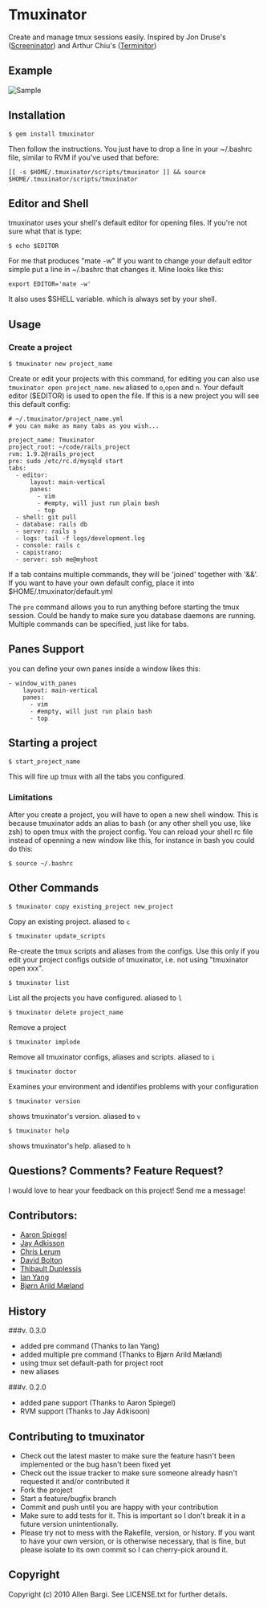 # Tmuxinator

Create and manage tmux sessions easily. Inspired by Jon Druse's ([Screeninator](https://github.com/jondruse/screeninator)) and Arthur Chiu's ([Terminitor](http://github.com/achiu/terminitor))

## Example

![Sample](http://f.cl.ly/items/3e3I1l1t3D2U472n1h0h/Screen%20shot%202010-12-10%20at%2010.59.17%20PM.png)


## Installation

    $ gem install tmuxinator

Then follow the instructions.  You just have to drop a line in your ~/.bashrc file, similar to RVM if you've used that before:

    [[ -s $HOME/.tmuxinator/scripts/tmuxinator ]] && source $HOME/.tmuxinator/scripts/tmuxinator

## Editor and Shell

tmuxinator uses your shell's default editor for opening files.  If you're not sure what that is type:

    $ echo $EDITOR

For me that produces "mate -w"
If you want to change your default editor simple put a line in ~/.bashrc that changes it. Mine looks like this:

    export EDITOR='mate -w'

It also uses $SHELL variable. which is always set by your shell.

## Usage


### Create a project ###

    $ tmuxinator new project_name

Create or edit your projects with this command, for editing you can also use `tmuxinator open project_name`. `new` aliased to `o`,`open` and `n`. Your default editor ($EDITOR) is used to open the file. If this is a new project you will see this default config:

    # ~/.tmuxinator/project_name.yml
    # you can make as many tabs as you wish...

    project_name: Tmuxinator
    project_root: ~/code/rails_project
    rvm: 1.9.2@rails_project
    pre: sudo /etc/rc.d/mysqld start
    tabs:
      - editor:
          layout: main-vertical
          panes:
            - vim
            - #empty, will just run plain bash
            - top
      - shell: git pull
      - database: rails db
      - server: rails s
      - logs: tail -f logs/development.log
      - console: rails c
      - capistrano:
      - server: ssh me@myhost


If a tab contains multiple commands, they will be 'joined' together with '&&'.
If you want to have your own default config, place it into $HOME/.tmuxinator/default.yml

The `pre` command allows you to run anything before starting the tmux session. Could be handy to make sure you database daemons are running. Multiple commands can be specified, just like for tabs.

## Panes Support
you can define your own panes inside a window likes this:

    - window_with_panes
        layout: main-vertical
        panes:
          - vim
          - #empty, will just run plain bash
          - top


## Starting a project

    $ start_project_name

This will fire up tmux with all the tabs you configured.

### Limitations ###

After you create a project, you will have to open a new shell window. This is because tmuxinator adds an
alias to bash (or any other shell you use, like zsh) to open tmux with the project config. You can reload your shell rc file
instead of openning a new window like this, for instance in bash you could do this:

    $ source ~/.bashrc

## Other Commands

    $ tmuxinator copy existing_project new_project

Copy an existing project. aliased to `c`


    $ tmuxinator update_scripts

Re-create the tmux scripts and aliases from the configs. Use this only if you edit your project configs outside of tmuxinator, i.e. not using "tmuxinator open xxx".


    $ tmuxinator list

List all the projects you have configured. aliased to `l`


    $ tmuxinator delete project_name

Remove a project


    $ tmuxinator implode

Remove all tmuxinator configs, aliases and scripts. aliased to `i`

	$ tmuxinator doctor

Examines your environment and identifies problems with your configuration


    $ tmuxinator version

shows tmuxinator's version. aliased to `v`


    $ tmuxinator help

shows tmuxinator's help. aliased to `h`

## Questions? Comments? Feature Request?

I would love to hear your feedback on this project!  Send me a message!

## Contributors:

* [Aaron Spiegel](https://github.com/spiegela)
* [Jay Adkisson](https://github.com/jayferd)
* [Chris Lerum](https://github.com/chrislerum)
* [David Bolton](https://github.com/lightningdb)
* [Thibault Duplessis](https://github.com/ornicar)
* [Ian Yang](https://github.com/doitian)
* [Bjørn Arild Mæland](https://github.com/bmaland)


## History
###v. 0.3.0
* added pre command (Thanks to Ian Yang)
* added multiple pre command (Thanks to Bjørn Arild Mæland)
* using tmux set default-path for project root
* new aliases

###v. 0.2.0
* added pane support (Thanks to Aaron Spiegel)
* RVM support (Thanks to Jay Adkisoon)

## Contributing to tmuxinator

* Check out the latest master to make sure the feature hasn't been implemented or the bug hasn't been fixed yet
* Check out the issue tracker to make sure someone already hasn't requested it and/or contributed it
* Fork the project
* Start a feature/bugfix branch
* Commit and push until you are happy with your contribution
* Make sure to add tests for it. This is important so I don't break it in a future version unintentionally.
* Please try not to mess with the Rakefile, version, or history. If you want to have your own version, or is otherwise necessary, that is fine, but please isolate to its own commit so I can cherry-pick around it.

## Copyright

Copyright (c) 2010 Allen Bargi. See LICENSE.txt for further details.
